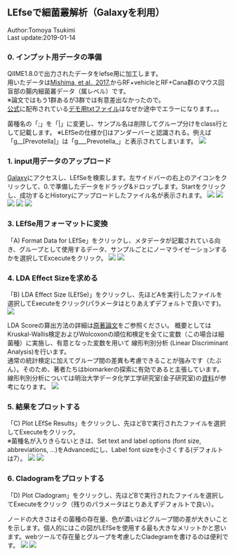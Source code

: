 ## LEfseで細菌叢解析（Galaxyを利用）

Author:Tomoya Tsukimi  
Last update:2019-01-14  


### 0. インプット用データの準備

QIIME1.8.0で出力されたデータをlefse用に加工します。  
用いたデータは[Mishima, et al., 2017.](https://www.ncbi.nlm.nih.gov/pubmed/29167170)からRF+vehicleとRF+Cana群のマウス回盲部の腸内細菌叢データ（属レベル）です。  
※論文ではもう1群あるが3群では有意差出なかったので。  
[公式](https://bitbucket.org/biobakery/biobakery/wiki/lefse)に配布されている[デモ用txtファイル](https://bitbucket.org/biobakery/biobakery/raw/tip/demos/biobakery_demos/data/lefse/input/hmp_small_aerobiosis.txt)はなぜか途中でエラーになります。。。

菌種名の「;」を「|」に変更し、サンプル名は削除してグループ分けをclass行として記載します。
※LEfSeの仕様か[]はアンダーバーと認識される。例えば「g__[Prevotella]」は「g___Prevotella_」と表示されてしまいます。
![](https://github.com/t-tsukimi/manual/blob/master/LEfSe/image/%E5%85%A5%E5%8A%9B%E3%83%95%E3%82%A1%E3%82%A4%E3%83%AB.png)



### 1. input用データのアップロード  
[Galaxy](http://huttenhower.sph.harvard.edu/galaxy/)にアクセスし、LEfSeを検索します。左サイドバーの右上のアイコンをクリックして、0.で準備したデータをドラッグ&ドロップします。Startをクリックし、成功するとHistoryにアップロードしたファイル名が表示されます。
![](https://github.com/t-tsukimi/manual/blob/master/LEfSe/image/Galaxy.png)
![](https://github.com/t-tsukimi/manual/blob/master/LEfSe/image/%E3%83%87%E3%83%BC%E3%82%BF%E3%82%A2%E3%83%83%E3%83%97%E3%83%AD%E3%83%BC%E3%83%89.png)
![](https://github.com/t-tsukimi/manual/blob/master/LEfSe/image/%E3%83%87%E3%83%BC%E3%82%BF%E3%82%A2%E3%83%83%E3%83%97%E3%83%AD%E3%83%BC%E3%83%892.png)
![](https://github.com/t-tsukimi/manual/blob/master/LEfSe/image/%E3%83%87%E3%83%BC%E3%82%BF%E3%82%A2%E3%83%83%E3%83%97%E3%83%AD%E3%83%BC%E3%83%893.png)
![](https://github.com/t-tsukimi/manual/blob/master/LEfSe/image/%E3%83%87%E3%83%BC%E3%82%BF%E3%82%A2%E3%83%83%E3%83%97%E3%83%AD%E3%83%BC%E3%83%894.png)



### 3. LEfSe用フォーマットに変換  
「A) Format Data for LEfSe」をクリックし、メタデータが記載されている向き、グループとして使用するデータ、サンプルごとにノーマライゼーションするかを選択してExcecuteをクリック。
![](https://github.com/t-tsukimi/manual/blob/master/LEfSe/image/A.png)
![](https://github.com/t-tsukimi/manual/blob/master/LEfSe/image/A2.png)

### 4. LDA Effect Sizeを求める
「B) LDA Effect Size (LEfSe)」をクリックし、先ほどAを実行したファイルを選択してExecuteをクリック(パラメータはとりあえずデフォルトで良いです)。
![](https://github.com/t-tsukimi/manual/blob/master/LEfSe/image/B2.png)

LDA Scoreの算出方法の詳細は[原著論文](https://www.ncbi.nlm.nih.gov/pmc/articles/PMC3218848/)をご参照ください。
概要としてはKruskal-Wallis検定およびWolcoxonの順位和検定を全てに変数（この場合は細菌種）に実施し、有意となった変数を用いて 線形判別分析 (Linear Discriminant Analysis)を行います。  
通常の統計検定に加えてグループ間の差異も考慮できることが強みです（たぶん）。そのため、著者たちはbiomarkerの探索に有効であると主張しています。  
線形判別分析については明治大学データ化学工学研究室(金子研究室)の[資料](https://datachemeng.com/lineardiscriminantanalysis/)が参考になります。
![](https://github.com/t-tsukimi/manual/blob/master/LEfSe/image/B2.png)


### 5. 結果をプロットする
「C) Plot LEfSe Results」をクリックし、先ほどBで実行されたファイルを選択してExecuteをクリック。  
※菌種名が入りきらないときは、Set text and label options (font size, abbreviations, ...)をAdvancedにし、Label font sizeを小さくする(デフォルトは7）。
![](https://github.com/t-tsukimi/manual/blob/master/LEfSe/image/C2.png)
![](https://github.com/t-tsukimi/manual/blob/master/LEfSe/image/C3.png)


### 6. Cladogramをプロットする
「D) Plot Cladogram」をクリックし、先ほどBで実行されたファイルを選択してExecuteをクリック（残りのパラメータはとりあえずデフォルトで良い）。  

ノードの大きさはその菌種の存在量、色が濃いほどグループ間の差が大きいことを示します。個人的にはこの図がLEfSeを使用する最も大きなメリットかと思います。webツールで存在量とグループを考慮したCladegramを書けるのは便利です。
![](https://github.com/t-tsukimi/manual/blob/master/LEfSe/image/D2.png)
![](https://github.com/t-tsukimi/manual/blob/master/LEfSe/image/D3.png)
